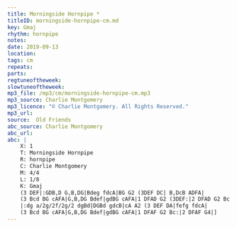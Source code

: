 ```yaml
---
title: Morningside Hornpipe *
titleID: morningside-hornpipe-cm.md
key: Gmaj
rhythm: hornpipe
notes:
date: 2019-09-13
location:
tags: cm
repeats:
parts:
regtuneoftheweek:
slowtuneoftheweek:
mp3_file: /mp3/cm/morningside-hornpipe-cm.mp3
mp3_source: Charlie Montgomery
mp3_licence: "© Charlie Montgomery. All Rights Reserved."
mp3_url:
source:  Old Friends
abc_source: Charlie Montgomery
abc_url:
abc: |
    X: 1
    T: Morningside Hornpipe
    R: hornpipe
    C: Charlie Montgomery
    M: 4/4
    L: 1/8
    K: Gmaj
    (3 DEF|:GDB,D G,B,DG|Bdeg fdcA|BG G2 (3DEF DC| B,DcB ADFA|
    (3 Bcd BG cAFA|G,B,DG Bdef|gdBG cAFA|1 DFAD G2 (3DEF:|2 DFAD G2 Bc|]
    |:dg a/2g/2f/2g/2 dgBd|DGBd gdcB|cA A2 (3 DEF DA|fefg fdcA|
    (3 Bcd BG cAFA|G,B,DG Bdef|gdBG cAFA|1 DFAF G2 Bc:|2 DFAF G4|]
---
```

